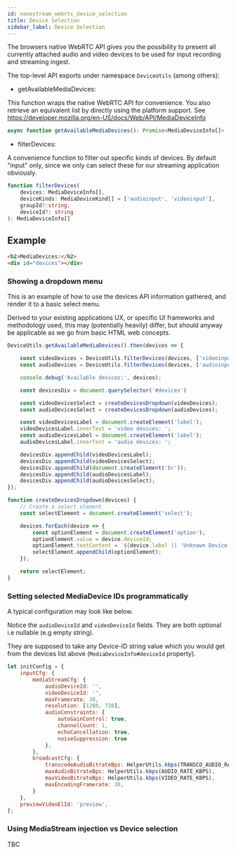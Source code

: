 ```yaml
---
id: nanostream_webrtc_device_selection
title: Device Selection
sidebar_label: Device Selection
---
```


The browsers native WebRTC API gives you the possibility to present all currently attached audio and video devices to be used for input recording and streaming ingest.

The top-level API exports under namespace `DeviceUtils` (among others):

* getAvailableMediaDevices:

This function wraps the native WebRTC API for convenience. You also retrieve an equivalent list by directly using the platform support. See https://developer.mozilla.org/en-US/docs/Web/API/MediaDeviceInfo

```ts
async function getAvailableMediaDevices(): Promise<MediaDeviceInfo[]>
```

* filterDevices:

A convenience function to filter out specific kinds of devices. By default "input" only, since we only can select these for our streaming application obviously.

```ts
function filterDevices(
    devices: MediaDeviceInfo[],
    deviceKinds: MediaDeviceKind[] = ['audioinput', 'videoinput'],
    groupId?:string,
    deviceId?: string
): MediaDeviceInfo[]
```

## Example

```html
<h2>MediaDevices:</h2>
<div id="devices"></div>
```

### Showing a dropdown menu

This is an example of how to use the devices API information gathered,
and render it to a basic select menu. 

Derived to your existing applications UX, or specific UI frameworks and methodology used,
this may (potentially heavily) differ, but should anyway be applicable as we go from basic HTML web concepts.

```js
DeviceUtils.getAvailableMediaDevices().then(devices => {

    const videoDevices = DeviceUtils.filterDevices(devices, ['videoinput']);
    const audioDevices = DeviceUtils.filterDevices(devices, ['audioinput']);

    console.debug('Available devices:', devices);

    const devicesDiv = document.querySelector('#devices')

    const videoDevicesSelect = createDevicesDropdown(videoDevices);
    const audioDevicesSelect = createDevicesDropdown(audioDevices);

    const videoDevicesLabel = document.createElement('label');
    videoDevicesLabel.innerText = 'video devices: ';
    const audioDevicesLabel = document.createElement('label');
    audioDevicesLabel.innerText = 'audio devices: ';

    devicesDiv.appendChild(videoDevicesLabel);
    devicesDiv.appendChild(videoDevicesSelect);
    devicesDiv.appendChild(document.createElement('br'));
    devicesDiv.appendChild(audioDevicesLabel);
    devicesDiv.appendChild(audioDevicesSelect);
});

function createDevicesDropdown(devices) {
    // Create a select element
    const selectElement = document.createElement('select');

    devices.forEach(device => {
        const optionElement = document.createElement('option');
        optionElement.value = device.deviceId;
        optionElement.textContent = `${device.label || 'Unknown Device'} - id: ${device.deviceId}` ;
        selectElement.appendChild(optionElement);
    });

    return selectElement;
}
```

### Setting selected MediaDevice IDs programmatically 

A typical configuration may look like below.

Notice the `audioDeviceId` and `videoDeviceId` fields. They are both optional i.e nullable (e.g empty string).

They are supposed to take any Device-ID string value which you would get from the devices list above (`MediaDeviceInfo#deviceId` property).  

```js
let initConfig = {
    inputCfg: {
        mediaStreamCfg: {
            audioDeviceId: '',
            videoDeviceId: '',
            maxFramerate: 30,
            resolution: [1280, 720],
            audioConstraints: {
                autoGainControl: true,
                channelCount: 1,
                echoCancellation: true,
                noiseSuppression: true
            },
        },
        broadcastCfg: {
            transcodeAudioBitrateBps: HelperUtils.kbps(TRANSCO_AUDIO_RATE_KBPS),
            maxAudioBitrateBps: HelperUtils.kbps(AUDIO_RATE_KBPS),
            maxVideoBitrateBps: HelperUtils.kbps(VIDEO_RATE_KBPS),
            maxEncodingFramerate: 30,
        }
    },
    previewVideoElId: 'preview',
};
```

### Using MediaStream injection vs Device selection

TBC